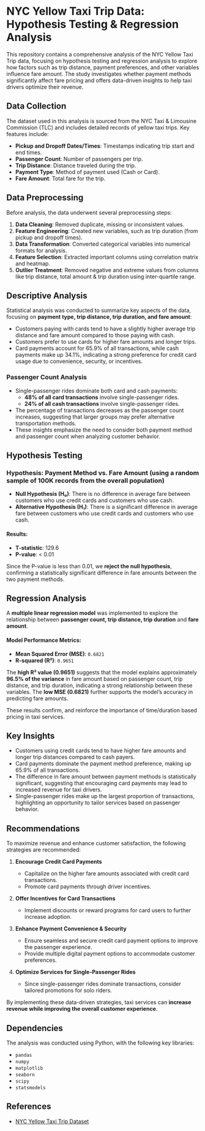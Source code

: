 # NYC Yellow Taxi Trip Data: Hypothesis Testing & Regression Analysis  

This repository contains a comprehensive analysis of the NYC Yellow Taxi Trip data, focusing on hypothesis testing and regression analysis to explore how factors such as trip distance, payment preferences, and other variables influence fare amount. The study investigates whether payment methods significantly affect fare pricing and offers data-driven insights to help taxi drivers optimize their revenue.

## Data Collection  

The dataset used in this analysis is sourced from the NYC Taxi & Limousine Commission (TLC) and includes detailed records of yellow taxi trips. Key features include:  

- **Pickup and Dropoff Dates/Times**: Timestamps indicating trip start and end times.  
- **Passenger Count**: Number of passengers per trip.  
- **Trip Distance**: Distance traveled during the trip.  
- **Payment Type**: Method of payment used (Cash or Card).  
- **Fare Amount**: Total fare for the trip.  

## Data Preprocessing  

Before analysis, the data underwent several preprocessing steps:  

1. **Data Cleaning**: Removed duplicate, missing or inconsistent values.  
2. **Feature Engineering**: Created new variables, such as trip duration (from pickup and dropoff times).  
3. **Data Transformation**: Converted categorical variables into numerical formats for analysis.
4. **Feature Selection**: Extracted important columns using correlation matrix and heatmap.
5. **Outlier Treatment**: Removed negative and extreme values from columns like trip distance, total amount & trip duration using inter-quartile range.

## Descriptive Analysis  

Statistical analysis was conducted to summarize key aspects of the data, focusing on **payment type, trip distance, trip duration, and fare amount**:  

- Customers paying with cards tend to have a slightly higher average trip distance and fare amount compared to those paying with cash.  
- Customers prefer to use cards for higher fare amounts and longer trips.
- Card payments account for 65.9% of all transactions, while cash payments make up 34.1%, indicating a strong preference for credit card usage due to convenience, security, or incentives.

### Passenger Count Analysis  

- Single-passenger rides dominate both card and cash payments:  
  - **48% of all card transactions** involve single-passenger rides.  
  - **24% of all cash transactions** involve single-passenger rides.  
- The percentage of transactions decreases as the passenger count increases, suggesting that larger groups may prefer alternative transportation methods.  
- These insights emphasize the need to consider both payment method and passenger count when analyzing customer behavior.  

## Hypothesis Testing  

### Hypothesis: Payment Method vs. Fare Amount (using a random sample of 100K records from the overall population)

- **Null Hypothesis (H₀)**: There is no difference in average fare between customers who use credit cards and customers who use cash.  
- **Alternative Hypothesis (H₁)**: There is a significant difference in average fare between customers who use credit cards and customers who use cash.  

#### Results:  

- **T-statistic**: 129.6  
- **P-value**: < 0.01 

Since the P-value is less than 0.01, we **reject the null hypothesis**, confirming a statistically significant difference in fare amounts between the two payment methods.  

## Regression Analysis  

A **multiple linear regression model** was implemented to explore the relationship between **passenger count, trip distance, trip duration**  and **fare amount**. 

#### Model Performance Metrics:  
- **Mean Squared Error (MSE)**: `0.6821`  
- **R-squared (R²)**: `0.9651`  

The **high R² value (0.9651)** suggests that the model explains approximately **96.5% of the variance** in fare amount based on passenger count, trip distance, and trip duration, indicating a strong relationship between these variables. 
The **low MSE (0.6821)** further supports the model’s accuracy in predicting fare amounts.  

These results confirm, and reinforce the importance of time/duration based pricing in taxi services.

## Key Insights  

- Customers using credit cards tend to have higher fare amounts and longer trip distances compared to cash payers. 
- Card payments dominate the payment method preference, making up 65.9% of all transactions.
- The difference in fare amount between payment methods is statistically significant, suggesting that encouraging card payments may lead to increased revenue for taxi drivers.
- Single-passenger rides make up the largest proportion of transactions, highlighting an opportunity to tailor services based on passenger behavior. 

## Recommendations  

To maximize revenue and enhance customer satisfaction, the following strategies are recommended:  

1. **Encourage Credit Card Payments**  
   - Capitalize on the higher fare amounts associated with credit card transactions.  
   - Promote card payments through driver incentives.  

2. **Offer Incentives for Card Transactions**  
   - Implement discounts or reward programs for card users to further increase adoption.  

3. **Enhance Payment Convenience & Security**  
   - Ensure seamless and secure credit card payment options to improve the passenger experience.  
   - Provide multiple digital payment options to accommodate customer preferences.  

4. **Optimize Services for Single-Passenger Rides**  
   - Since single-passenger rides dominate transactions, consider tailored promotions for solo riders.  

By implementing these data-driven strategies, taxi services can **increase revenue while improving the overall customer experience**.  

## Dependencies  

The analysis was conducted using Python, with the following key libraries:  

- `pandas`
- `numpy` 
- `matplotlib`
- `seaborn`
- `scipy`
- `statsmodels` 

## References
- [NYC Yellow Taxi Trip Dataset](https://www.kaggle.com/datasets/elemento/nyc-yellow-taxi-trip-data)
